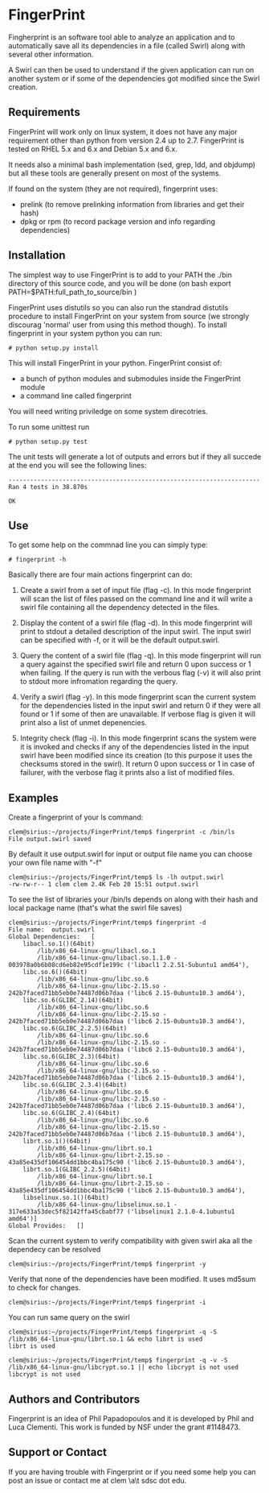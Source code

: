
FingerPrint
===========

Fingherprint is an software tool able to analyze an application and to 
automatically save all its dependencies in a file (called Swirl) along with 
several other information.

A Swirl can then be used to understand if the given application can run on 
another system or if some of the dependencies got modified since the 
Swirl creation.



Requirements
------------

FingerPrint will work only on linux system, it does not have any major 
requirement other than python from version 2.4 up to 2.7. FingerPrint is 
tested on RHEL 5.x and 6.x and Debian 5.x and 6.x.

It needs also a minimal bash implementation (sed, grep, ldd, and objdump) 
but all these tools are generally present on most of the systems.

If found on the system (they are not required), fingerprint uses:
 - prelink (to remove prelinking information from libraries and get their hash)
 - dpkg or rpm (to record package version and info regarding dependencies)


Installation
------------

The simplest way to use FingerPrint is to add to your PATH the ./bin directory
of this source code, and you will be done (on bash export PATH=$PATH:full_path_to_source/bin )

FingerPrint uses distutils so you can also run the standrad distutils procedure to install
FingerPrint on your system from source (we strongly discourag 'normal' user from using this
method though). To install fingerprint in your system python you can run:

    # python setup.py install 

This will install FingerPrint in your python. FingerPrint consist of:
 - a bunch of python modules and submodules inside the FingerPrint module
 - a command line called fingerprint

You will need writing priviledge on some system direcotries.

To run some unittest run

    # python setup.py test

The unit tests will generate a lot of outputs and errors but if they all succede
at the end you will see the following lines:

    ----------------------------------------------------------------------
    Ran 4 tests in 38.870s
    
    OK


Use
---

To get some help on the commnad line you can simply type:

    # fingerprint -h 

Basically there are four main actions fingerprint can do:

 1. Create a swirl from a set of input file (flag -c). In this mode
    fingerprint will scan the list of files passed on the command line
    and it will write a swirl file containing all the dependency detected 
    in the files.

 2. Display the content of a swirl file (flag -d). In this mode fingerprint
    will print to stdout a detailed description of the input swirl. The input
    swirl can be specified with -f, or it will be the default output.swirl.

 3. Query the content of a swirl file (flag -q). In this mode fingerprint
    will run a query against the specified swirl file and return 0 upon success
    or 1 when failing. If the query is run with the verbous flag (-v) it will
    also print to stdout more infromation regarding the query.

 4. Verify a swirl (flag -y). In this mode fingerprint scan the current system
    for the dependencies listed in the input swirl and return 0 if they were 
    all found or 1 if some of then are unavailable. If verbose flag is given 
    it will print also a list of unmet depenencies.

 5. Integrity check (flag -i). In this mode fingerprint scans the system were
    it is invoked and checks if any of the dependencies listed in the input 
    swirl have been modified since its creation (to this purpose it uses the 
    checksums stored in the swirl). It return 0 upon success or 1 in case of 
    failurer, with the verbose flag it prints also a list of modified files.

Examples
--------


Create a fingerprint of your ls command:


```
clem@sirius:~/projects/FingerPrint/temp$ fingerprint -c /bin/ls
File output.swirl saved
```

By default it use output.swirl for input or output file name you can choose your own file name with "-f"

```
clem@sirius:~/projects/FingerPrint/temp$ ls -lh output.swirl
-rw-rw-r-- 1 clem clem 2.4K Feb 20 15:51 output.swirl
```

To see the list of libraries your /bin/ls depends on along with
their hash and local package name (that's what the swirl file saves)

```
clem@sirius:~/projects/FingerPrint/temp$ fingerprint -d
File name:  output.swirl
Global Dependencies:   [
    libacl.so.1()(64bit)
        /lib/x86_64-linux-gnu/libacl.so.1
        /lib/x86_64-linux-gnu/libacl.so.1.1.0 -
003978a0b6b08cd6eb82e95cdf1e199c ('libacl1 2.2.51-5ubuntu1 amd64'),
    libc.so.6()(64bit)
        /lib/x86_64-linux-gnu/libc.so.6
        /lib/x86_64-linux-gnu/libc-2.15.so -
242b7faced71bb5eb0e74487d06b7daa ('libc6 2.15-0ubuntu10.3 amd64'),
    libc.so.6(GLIBC_2.14)(64bit)
        /lib/x86_64-linux-gnu/libc.so.6
        /lib/x86_64-linux-gnu/libc-2.15.so -
242b7faced71bb5eb0e74487d06b7daa ('libc6 2.15-0ubuntu10.3 amd64'),
    libc.so.6(GLIBC_2.2.5)(64bit)
        /lib/x86_64-linux-gnu/libc.so.6
        /lib/x86_64-linux-gnu/libc-2.15.so -
242b7faced71bb5eb0e74487d06b7daa ('libc6 2.15-0ubuntu10.3 amd64'),
    libc.so.6(GLIBC_2.3)(64bit)
        /lib/x86_64-linux-gnu/libc.so.6
        /lib/x86_64-linux-gnu/libc-2.15.so -
242b7faced71bb5eb0e74487d06b7daa ('libc6 2.15-0ubuntu10.3 amd64'),
    libc.so.6(GLIBC_2.3.4)(64bit)
        /lib/x86_64-linux-gnu/libc.so.6
        /lib/x86_64-linux-gnu/libc-2.15.so -
242b7faced71bb5eb0e74487d06b7daa ('libc6 2.15-0ubuntu10.3 amd64'),
    libc.so.6(GLIBC_2.4)(64bit)
        /lib/x86_64-linux-gnu/libc.so.6
        /lib/x86_64-linux-gnu/libc-2.15.so -
242b7faced71bb5eb0e74487d06b7daa ('libc6 2.15-0ubuntu10.3 amd64'),
    librt.so.1()(64bit)
        /lib/x86_64-linux-gnu/librt.so.1
        /lib/x86_64-linux-gnu/librt-2.15.so -
43a85e435df106454dd1bbc4ba175c90 ('libc6 2.15-0ubuntu10.3 amd64'),
    librt.so.1(GLIBC_2.2.5)(64bit)
        /lib/x86_64-linux-gnu/librt.so.1
        /lib/x86_64-linux-gnu/librt-2.15.so -
43a85e435df106454dd1bbc4ba175c90 ('libc6 2.15-0ubuntu10.3 amd64'),
    libselinux.so.1()(64bit)
        /lib/x86_64-linux-gnu/libselinux.so.1 -
317e633a53dec5f82142ffa45cbabf77 ('libselinux1 2.1.0-4.1ubuntu1
amd64')]
Global Provides:   []
```

Scan the current system to verify compatibility with given swirl
aka all the dependecy can be resolved

```
clem@sirius:~/projects/FingerPrint/temp$ fingerprint -y
```

Verify that none of the dependencies have been modified.
It uses md5sum to check for changes.


```
clem@sirius:~/projects/FingerPrint/temp$ fingerprint -i
```

You can run same query on the swirl

```
clem@sirius:~/projects/FingerPrint/temp$ fingerprint -q -S
/lib/x86_64-linux-gnu/librt.so.1 && echo librt is used
librt is used

clem@sirius:~/projects/FingerPrint/temp$ fingerprint -q -v -S
/lib/x86_64-linux-gnu/libcrypt.so.1 || echo libcrypt is not used
libcrypt is not used
```



Authors and Contributors
------------------------
Fingerprint is an idea of Phil Papadopoulos and it is developed by Phil and Luca
Clementi.  This work is funded by NSF under the grant #1148473.


Support or Contact
------------------
If you are having trouble with Fingerprint or if you need some help you can post an
issue or contact me at clem \a\t sdsc dot edu.

